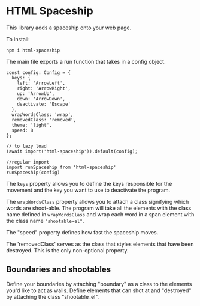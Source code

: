 # HTML Spaceship

This library adds a spaceship onto your web page.

To install:

```
npm i html-spaceship
```

The main file exports a run function that takes in a config object.

```
const config: Config = {
  keys: {
    left: 'ArrowLeft',
    right: 'ArrowRight',
    up: 'ArrowUp',
    down: 'ArrowDown',
    deactivate: 'Escape'
  },
  wrapWordsClass: 'wrap',
  removedClass: 'removed',
  theme: 'light',
  speed: 8
};

// to lazy load
(await import('html-spaceship')).default(config);

//regular import
import runSpaceship from 'html-spaceship'
runSpaceship(config)
```

The `keys` property allows you to define the keys responsible for the movement and the key you want to use to deactivate the program.

The `wrapWordsClass` property allows you to attach a class signifying which words are shoot-able. The program will take all the elements with the class name defined in `wrapWordsClass` and wrap each word in a span element with the class name `"shootable-el"`.

The "speed" property defines how fast the spaceship moves.

The 'removedClass' serves as the class that styles elements that have been destroyed. This is the only non-optional property.

## Boundaries and shootables

Define your boundaries by attaching "boundary" as a class to the elements you'd like to act as walls. Define elements that can shot at and "destroyed" by attaching the class "shootable_el".
